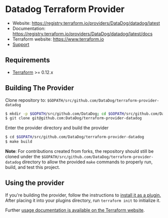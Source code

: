 # Datadog Terraform Provider

- Website: https://registry.terraform.io/providers/DataDog/datadog/latest
- Documentation: https://registry.terraform.io/providers/DataDog/datadog/latest/docs
- Terraform website: https://www.terraform.io
- [Support](https://help.datadoghq.com/hc/en-us/requests/new)

## Requirements

-   [Terraform](https://www.terraform.io/downloads.html) >= 0.12.x

## Building The Provider

Clone repository to: `$GOPATH/src/github.com/DataDog/terraform-provider-datadog`

```sh
$ mkdir -p $GOPATH/src/github.com/DataDog; cd $GOPATH/src/github.com/DataDog
$ git clone git@github.com:DataDog/terraform-provider-datadog
```

Enter the provider directory and build the provider

```sh
$ cd $GOPATH/src/github.com/DataDog/terraform-provider-datadog
$ make build
```

**Note**: For contributions created from forks, the repository should still be cloned under the `$GOPATH/src/github.com/DataDog/terraform-provider-datadog` directory to allow the provided `make` commands to properly run, build, and test this project.

## Using the provider

If you're building the provider, follow the instructions to [install it as a plugin.](./DEVELOPMENT.md) After placing it into your plugins directory, run `terraform init` to initialize it.

Further [usage documentation is available on the Terraform website](https://www.terraform.io/docs/providers/datadog/index.html).
